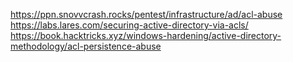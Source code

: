 https://ppn.snovvcrash.rocks/pentest/infrastructure/ad/acl-abuse <br>
https://labs.lares.com/securing-active-directory-via-acls/ <br>
https://book.hacktricks.xyz/windows-hardening/active-directory-methodology/acl-persistence-abuse <br>
